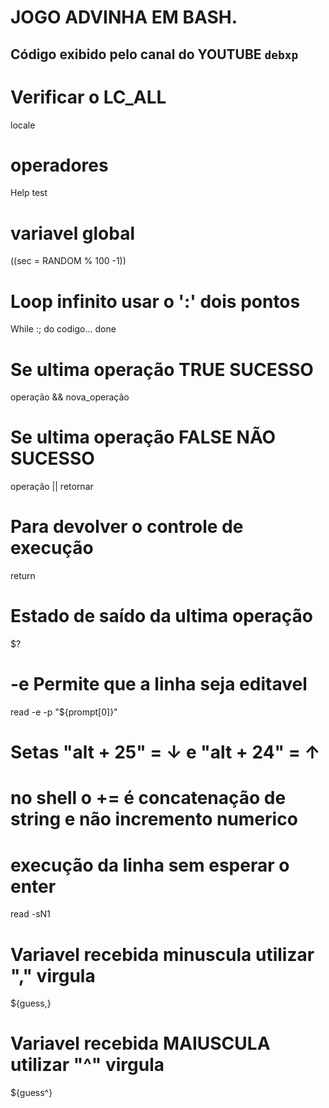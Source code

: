 # JOGO ADVINHA EM BASH.

## Código exibido pelo canal do YOUTUBE `debxp`

# Verificar o LC_ALL
locale

# operadores
Help test 

# variavel global
((sec = RANDOM % 100 -1))

# Loop infinito usar o ':' dois pontos
While :; do
    codigo...
done

# Se ultima operação TRUE SUCESSO
operação && nova_operação

# Se ultima operação FALSE NÃO SUCESSO
operação || retornar

# Para devolver o controle de execução
return

# Estado de saído da ultima operação
$?

# -e Permite que a linha seja editavel
read -e -p "${prompt[0]}"

# Setas "alt + 25" = ↓ e "alt + 24" = ↑

# no shell o += é concatenação de string e não incremento numerico

# execução da linha sem esperar o enter
read -sN1

# Variavel recebida minuscula utilizar "," virgula
${guess,}

# Variavel recebida MAIUSCULA utilizar "^" virgula
${guess^}